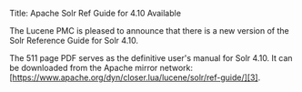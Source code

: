 Title: Apache Solr Ref Guide for 4.10 Available

The Lucene PMC is pleased to announce that there is a new version of the
Solr Reference Guide for Solr 4.10.

The 511 page PDF serves as the definitive user's manual for Solr 4.10. It
can be downloaded from the Apache mirror network:
[https://www.apache.org/dyn/closer.lua/lucene/solr/ref-guide/][3].

